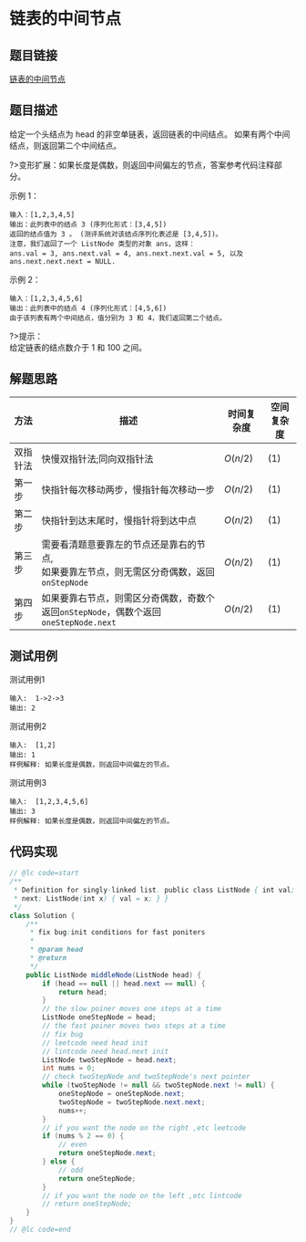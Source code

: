 

#  链表的中间节点

## 题目链接

[链表的中间节点](https://leetcode-cn.com/problems/middle-of-the-linked-list/)

## 题目描述

给定一个头结点为 head 的非空单链表，返回链表的中间结点。
如果有两个中间结点，则返回第二个中间结点。

?>变形扩展：如果长度是偶数，则返回中间偏左的节点，答案参考代码注释部分。	

示例 1：
```shell
输入：[1,2,3,4,5]
输出：此列表中的结点 3 (序列化形式：[3,4,5])
返回的结点值为 3 。 (测评系统对该结点序列化表述是 [3,4,5])。
注意，我们返回了一个 ListNode 类型的对象 ans，这样：
ans.val = 3, ans.next.val = 4, ans.next.next.val = 5, 以及 ans.next.next.next = NULL.
```
示例 2：
```shell
输入：[1,2,3,4,5,6]
输出：此列表中的结点 4 (序列化形式：[4,5,6])
由于该列表有两个中间结点，值分别为 3 和 4，我们返回第二个结点。
```

?>提示：<br>
给定链表的结点数介于 1 和 100 之间。


## 解题思路
| 方法  |描述 |时间复杂度 |空间复杂度|
|---|---|---|---|
| 双指针法  | 快慢双指针法;同向双指针法  | $O(n/2)$|$(1)$|
| 第一步  | 快指针每次移动两步，慢指针每次移动一步 | $O(n/2)$|$(1)$|
| 第二步  | 快指针到达末尾时，慢指针将到达中点  | $O(n/2)$|$(1)$|
| 第三步  | 需要看清题意要靠左的节点还是靠右的节点,<br>如果要靠左节点，则无需区分奇偶数，返回`onStepNode`| $O(n/2)$|$(1)$|
| 第四步  | 如果要靠右节点，则需区分奇偶数，奇数个返回`onStepNode`，偶数个返回`oneStepNode.next`| $O(n/2)$|$(1)$|

## 测试用例
测试用例1
```shell
输入:  1->2->3
输出: 2	
```
测试用例2
```shell
输入:  [1,2]
输出: 1	
样例解释: 如果长度是偶数，则返回中间偏左的节点。	
```
测试用例3
```shell
输入:  [1,2,3,4,5,6]
输出: 3
样例解释: 如果长度是偶数，则返回中间偏左的节点。	
```

## 代码实现



```java
// @lc code=start
/**
 * Definition for singly-linked list. public class ListNode { int val; ListNode
 * next; ListNode(int x) { val = x; } }
 */
class Solution {
    /**
     * fix bug:init conditions for fast poniters
     * 
     * @param head
     * @return
     */
    public ListNode middleNode(ListNode head) {
        if (head == null || head.next == null) {
            return head;
        }
        // the slow poiner moves one steps at a time
        ListNode oneStepNode = head;
        // the fast poiner moves twos steps at a time
        // fix bug
        // leetcode need head init
        // lintcode need head.next init
        ListNode twoStepNode = head.next;
        int nums = 0;
        // check twoStepNode and twoStepNode's next pointer
        while (twoStepNode != null && twoStepNode.next != null) {
            oneStepNode = oneStepNode.next;
            twoStepNode = twoStepNode.next.next;
            nums++;
        }
        // if you want the node on the right ,etc leetcode
        if (nums % 2 == 0) {
            // even
            return oneStepNode.next;
        } else {
            // odd
            return oneStepNode;
        }
        // if you want the node on the left ,etc lintcode
        // return oneStepNode;
    }
}
// @lc code=end


```